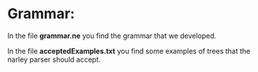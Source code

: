 # Grammar:
In the file **grammar.ne** you find the grammar that we developed.

In the file **acceptedExamples.txt** you find some examples of trees that the narley parser should accept.